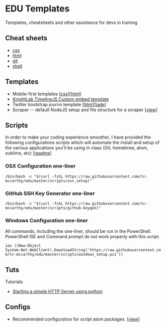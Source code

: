 # EDU Templates

Templates, cheatsheets and other assistance for devs in training

## Cheat sheets

- [css](cheatsheets/css.md)
- [html](cheatsheets/html.md)
- [git](cheatsheets/git.md)
- [shell](cheatsheets/shell.md)

## Templates

- Mobile-first templates \[[css](templates/css/mobile-first.css)]\[[html](templates/html/mobile-first.html)]
- [KnightLab TimelineJS Custom embed template](templates/timelineJS)
- Twitter bootstrap journo template \[[html](templates/html/bootstrap.html)]\[[jade](templates/jade/bootstrap.jade)]
- Scraper -- default NodeJS setup and file structure for a scraper \[[view](templates/scraper)]

## Scripts

In order to make your coding experience smoother, I have provided the following configurations scripts which will automate the install and setup of the various applications you'll be using in class (Git, homebrew, atom, sublime, etc) \[[readme](scripts/)]

### OSX Configuration one-liner

`/bin/bash -c "$(curl -fsSL https://raw.githubusercontent.com/tc-mccarthy/edu/master/scripts/osx_setup)"`

### GitHub SSH Key Generator one-liner

`/bin/bash -c "$(curl -fsSL https://raw.githubusercontent.com/tc-mccarthy/edu/master/scripts/github-keygen)"`

### Windows Configuration one-liner

All commands, including the one-liner, should be run in the PowerShell. PowerShell ISE and Command prompt do not work properly with this script.

`iex ((New-Object System.Net.WebClient).DownloadString('https://raw.githubusercontent.com/tc-mccarthy/edu/master/scripts/windows_setup.ps1'))`

## Tuts

Tutorials

- [Starting a simple HTTP Server using python](tuts/simplehttpserver.md)

## Configs

- Recommended configuration for script atom packages. \[[view](configs/atom.cson)]
